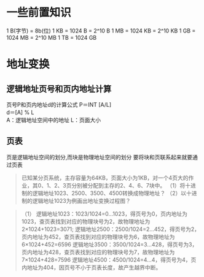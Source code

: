 # 一些前置知识
1 B(字节) = 8b(位)
1 KB = 1024 B  = 2^10 B
1 MB = 1024 KB = 2^10 KB
1 GB = 1024 MB = 2^10 MB
1 TB = 1024 GB
# 地址变换
## 逻辑地址页号和页内地址计算
页号P和页内地址d的计算公式
P＝INT [A/L]   
d＝[A] % L        
A：逻辑地址空间中的地址
L：页面大小

## 页表
页是逻辑地址空间的划分,而块是物理地址空间的划分
要将块和页联系起来就要通过页表

> 已知某分页系统，主存容量为64KB，页面大小为1KB，对一个4页大的作业，其0、1、2、3页分别被分配到主存的2、4、6、7块中。
（1）将十进制的逻辑地址1023、2500、3500、4500转换成物理地址？
（2）以十进制的逻辑地址1023为例画出地址变换过程图？

> （1）
逻辑地址1023：1023/1024=0…1023，得页号为0，页内地址为1023，查页表找到对应的物理块号为2，故物理地址为2×1024+1023=3071;
逻辑地址2500：2500/1024=2…452，得页号为2，页内地址为452，查页表找到对应的物理块号为6，故物理地址为6×1024+452=6596
逻辑地址3500：3500/1024=3…428，得页号为3，页内地址为428，查页表找到对应的物理块号为7，故物理地址为7×1024+428=7596
逻辑地址4500：4500/1024=4…4，得页号为4，页内地址为404，因页号不小于页表长度，故产生越界中断。
